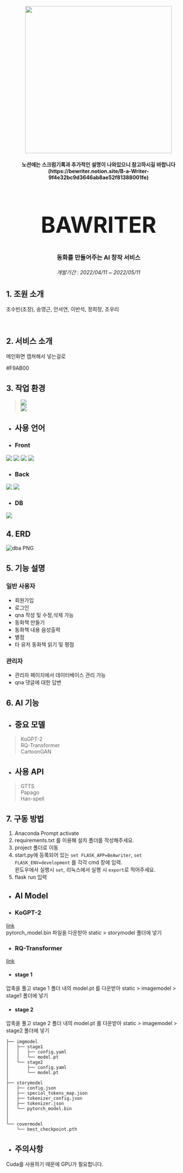 <div align="center">
<img src='https://user-images.githubusercontent.com/63540952/167678218-fb084e34-ff3c-4661-b3c1-f879ac6af2e1.jpeg' height='400' width='400'>
  <h4>노션에는 스크럼기록과 추가적인 설명이 나와있으니 참고하시길 바랍니다 <br>
(https://bewriter.notion.site/B-a-Writer-9f4e32bc9d3646ab8ae52f81388001fe)
  </h4>
 <h1 style='text-align:center; font-size: 60px; '>BAWRITER</h1>
 <p align="center">
  <h3>동화를 만들어주는 AI 창작 서비스</h3>
  <h6>개발기간 : 2022/04/11 ~ 2022/05/11</h6>
</div>


## 1. 조원 소개
조수빈(조장), 송영근, 안서연, 이반석, 정희창, 조우리

<br>

## 2. 서비스 소개

메인화면 캡쳐해서 넣는걸로


#F9AB00

## 3. 작업 환경
> <img src="https://img.shields.io/badge/Visual Studio code-007ACC?style=flat&logo=Visual Studio code&logoColor=white"/> <br> <img src="https://img.shields.io/badge/Google Colab-F9AB00?style=flat&logo=Google Colab-&logoColor=white"/>

+ ## 사용 언어
+ ### Front
<img src="https://img.shields.io/badge/HTML-E34F26?style=flat&logo=html5&logoColor=white"/> <img src="https://img.shields.io/badge/css-1572B6?style=flat&logo=css3&logoColor=white"/> <img src="https://img.shields.io/badge/JavaScript-F7DF1E?style=flat&logo=JavaScript&logoColor=white"/> <img src="https://img.shields.io/badge/Bootstrap5-7952B3?style=flat&logo=Bootstrap&logoColor=white"/> 

+ ### Back
<img src="https://img.shields.io/badge/Python-3776AB?style=flat&logo=Python&logoColor=white"/> <img src="https://img.shields.io/badge/Flask-000000?style=flat&logo=Flask&logoColor=white"/> 

+ ### DB
<img src="https://img.shields.io/badge/SQLite-003B57?style=flat&logo=SQLite&logoColor=white"/>

## 4. ERD
![dba PNG](https://user-images.githubusercontent.com/63540952/167684479-e447fdcb-725e-435f-8ada-9276978587e8.png)

## 5. 기능 설명

### 일반 사용자

- 회원가입
- 로그인
- qna 작성 및 수정,삭제 가능
- 동화책 만들기 
- 동화책 내용 음성출력
- 별점
- 타 유저 동화책 읽기 및 평점

### 관리자
- 관리자 페이지에서 데이터베이스 관리 가능
- qna 댓글에 대한 답변 



## 6. AI 기능
+ ## 중요 모델
> KoGPT-2 <br> RQ-Transformer <br> CartoonGAN

+ ## 사용 API
> GTTS <br> Papago <br> Han-spell


## 7. 구동 방법
1. Anaconda Prompt activate <br>
2. requirements.txt 를 이용해 설치 폴더를 작성해주세요.
3. project 폴더로 이동 <br>
4. start.py에 등록되어 있는 `set FLASK_APP=BeAwriter`, `set FLASK_ENV=development` 를 각각 cmd 창에 입력.<br>
윈도우에서 실행시 `set`, 리눅스에서 실행 시 `export`로 적어주세요.
5. flask run 입력

+ ## AI Model
+ ### KoGPT-2
[link](https://drive.google.com/uc?export=download&id=1-1DGCLsrqViL7GNJPsXpivPHptn1MwEm) <br>
pytorch_model.bin 파일을 다운받아 static > storymodel 폴더에 넣기

+ ### RQ-Transformer
[link](https://arena.kakaocdn.net/brainrepo/models/RQVAE/dcd95e8f08408e113aab6451fae895f5/cc3m.tar.gz) <br>
+ #### stage 1
압축을 풀고 stage 1 폴더 내의 model.pt 를 다운받아 static > imagemodel > stage1 폴더에 넣기
+ #### stage 2
압축을 풀고 stage 2 폴더 내의 model.pt 를 다운받아 static > imagemodel > stage2 폴더에 넣기

```
├── imgmodel
│   ├── stage1
│   │   ├── config.yaml
│   │   └── model.pt
│   └── stage2
│       ├── config.yaml
│       └── model.pt
│
├── storymodel
│   ├── config.json
│   ├── special_tokens_map.json
│   ├── tokenizer_config.json
│   ├── tokenizer.json
│   └── pytorch_model.bin
│ 
│ 
└── covermodel
    └── best_checkpoint.pth

```
+ ## 주의사항
Cuda를 사용하기 때문에 GPU가 필요합니다.


